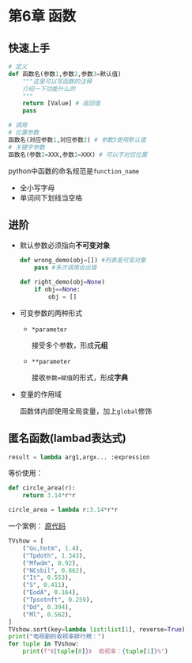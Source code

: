 # 第6章 函数

## 快速上手

```python
# 定义
def 函数名(参数1,参数2,参数3=默认值)
    """这里可以写函数的注释
    介绍一下功能什么的
    """
    return [Value] # 返回值
    pass

# 调用
# 位置参数
函数名(对应参数1,对应参数2) # 参数3使用默认值
# 关键字参数
函数名(参数2=XXX,参数1=XXX) # 可以不对应位置
```

python中函数的命名规范是`function_name`
- 全小写字母
- 单词间下划线当空格

## 进阶

- 默认参数必须指向**不可变对象**

    ```python
    def wrong_demo(obj=[]) #列表是可变对象
        pass #多次调用会出错

    def right_demo(obj=None)
        if obj==None:
            obj = []
    ```
    
- 可变参数的两种形式

    - `*parameter`

        接受多个参数，形成**元组**

    - `**parameter`

        接收`参数=赋值`的形式，形成**字典**

- 变量的作用域

    函数体内部使用全局变量，加上`global`修饰

## 匿名函数(lambad表达式)

```python
result = lambda arg1,argx... :expression
```

等价使用：
```python
def circle_area(r):
    return 3.14*r*r

circle_area = lambda r:3.14*r*r
```

一个案例：
[原代码](/4/3.py)
```python
TVshow = [
    ("Gu,hotm", 1.4),
    ("Tpdoth", 1.343),
    ("Mfwdm", 0.92),
    ("NCsbil", 0.862),
    ("It", 0.553),
    ("S", 0.411),
    ("EodA", 0.164),
    ("Tpsotnft", 0.259),
    ("Dd", 0.394),
    ("Ml", 0.562),
]
TVshow.sort(key=lambda list:list[1], reverse=True)
print("电视剧的收视率排行榜：")
for tuple in TVshow:
    print(f"《{tuple[0]}》  收视率：{tuple[1]}%")
```